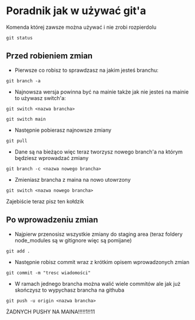 # Poradnik jak w używać git'a
Komenda której zawsze można używać i nie zrobi rozpierdolu
```
git status
```
## Przed robieniem zmian
* Pierwsze co robisz to sprawdzasz na jakim jesteś branchu:
```
git branch -a
```
* Najnowsza wersja powinna być na mainie także jak nie jesteś na mainie to używasz switch'a:
```
git switch <nazwa brancha>
```
```
git switch main
```
* Następnie pobierasz najnowsze zmiany
```
git pull
```
* Dane są na bieżąco więc teraz tworzysz nowego branch'a na którym będziesz wprowadzać zmiany
```
git branch -c <nazwa nowego brancha>
```
* Zmieniasz brancha z maina na nowo utowrzony
```
git switch <nazwa nowego brancha>
```
Zajebiście teraz pisz ten kołdzik

## Po wprowadzeniu zmian
* Najpierw przenosisz wszystkie zmiany do staging area (teraz foldery node_modules są w gitignore więc są pomijane)
```
git add .
```
* Następnie robisz commit wraz z krótkim opisem wprowadzonych zmian
```
git commit -m "tresc wiadomości"
```
* W ramach jednego brancha można walić wiele commitów ale jak już skończysz to wypychasz brancha na githuba
```
git push -u origin <nazwa brancha>
```
ŻADNYCH PUSHY NA MAINA!!!!!1!!11
